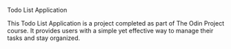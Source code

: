 Todo List Application


This Todo List Application is a project completed as part of The Odin Project course. It provides users with a simple yet effective way to manage their tasks and stay organized.
